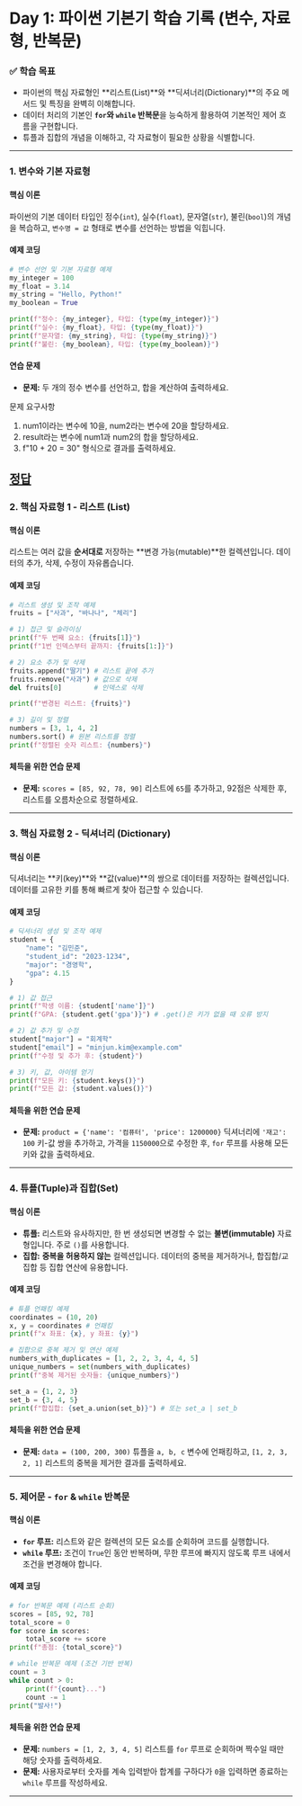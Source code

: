 # **Day 1: 파이썬 기본기 학습 기록 (변수, 자료형, 반복문)**

### **✅ 학습 목표**

  * 파이썬의 핵심 자료형인 \*\*리스트(List)\*\*와 \*\*딕셔너리(Dictionary)\*\*의 주요 메서드 및 특징을 완벽히 이해합니다.
  * 데이터 처리의 기본인 **`for`와 `while` 반복문**을 능숙하게 활용하여 기본적인 제어 흐름을 구현합니다.
  * 튜플과 집합의 개념을 이해하고, 각 자료형이 필요한 상황을 식별합니다.

-----

### **1. 변수와 기본 자료형**

#### **핵심 이론**

파이썬의 기본 데이터 타입인 정수(`int`), 실수(`float`), 문자열(`str`), 불린(`bool`)의 개념을 복습하고, `변수명 = 값` 형태로 변수를 선언하는 방법을 익힙니다.

#### **예제 코딩**

```python
# 변수 선언 및 기본 자료형 예제
my_integer = 100
my_float = 3.14
my_string = "Hello, Python!"
my_boolean = True

print(f"정수: {my_integer}, 타입: {type(my_integer)}")
print(f"실수: {my_float}, 타입: {type(my_float)}")
print(f"문자열: {my_string}, 타입: {type(my_string)}")
print(f"불린: {my_boolean}, 타입: {type(my_boolean)}")
```

#### **연습 문제**

  * **문제:** 두 개의 정수 변수를 선언하고, 합을 계산하여 출력하세요.

문제 요구사항
1. num1이라는 변수에 10을, num2라는 변수에 20을 할당하세요.
2. result라는 변수에 num1과 num2의 합을 할당하세요.
3. f"10 + 20 = 30" 형식으로 결과를 출력하세요.

[정답](./solutions/Day_1_variables.py)
-----

### **2. 핵심 자료형 1 - 리스트 (List)**

#### **핵심 이론**

리스트는 여러 값을 **순서대로** 저장하는 \*\*변경 가능(mutable)\*\*한 컬렉션입니다. 데이터의 추가, 삭제, 수정이 자유롭습니다.

#### **예제 코딩**

```python
# 리스트 생성 및 조작 예제
fruits = ["사과", "바나나", "체리"]

# 1) 접근 및 슬라이싱
print(f"두 번째 요소: {fruits[1]}")
print(f"1번 인덱스부터 끝까지: {fruits[1:]}")

# 2) 요소 추가 및 삭제
fruits.append("딸기") # 리스트 끝에 추가
fruits.remove("사과") # 값으로 삭제
del fruits[0]        # 인덱스로 삭제

print(f"변경된 리스트: {fruits}")

# 3) 길이 및 정렬
numbers = [3, 1, 4, 2]
numbers.sort() # 원본 리스트를 정렬
print(f"정렬된 숫자 리스트: {numbers}")
```

#### **체득을 위한 연습 문제**

  * **문제:** `scores = [85, 92, 78, 90]` 리스트에 `65`를 추가하고, 92점은 삭제한 후, 리스트를 오름차순으로 정렬하세요.

-----

### **3. 핵심 자료형 2 - 딕셔너리 (Dictionary)**

#### **핵심 이론**

딕셔너리는 \*\*키(key)\*\*와 \*\*값(value)\*\*의 쌍으로 데이터를 저장하는 컬렉션입니다. 데이터를 고유한 키를 통해 빠르게 찾아 접근할 수 있습니다.

#### **예제 코딩**

```python
# 딕셔너리 생성 및 조작 예제
student = {
    "name": "김민준",
    "student_id": "2023-1234",
    "major": "경영학",
    "gpa": 4.15
}

# 1) 값 접근
print(f"학생 이름: {student['name']}")
print(f"GPA: {student.get('gpa')}") # .get()은 키가 없을 때 오류 방지

# 2) 값 추가 및 수정
student["major"] = "회계학"
student["email"] = "minjun.kim@example.com"
print(f"수정 및 추가 후: {student}")

# 3) 키, 값, 아이템 얻기
print(f"모든 키: {student.keys()}")
print(f"모든 값: {student.values()}")
```

#### **체득을 위한 연습 문제**

  * **문제:** `product = {'name': '컴퓨터', 'price': 1200000}` 딕셔너리에 `'재고': 100` 키-값 쌍을 추가하고, 가격을 `1150000`으로 수정한 후, `for` 루프를 사용해 모든 키와 값을 출력하세요.

-----

### **4. 튜플(Tuple)과 집합(Set)**

#### **핵심 이론**

  * **튜플:** 리스트와 유사하지만, 한 번 생성되면 변경할 수 없는 **불변(immutable)** 자료형입니다. 주로 `()`를 사용합니다.
  * **집합:** **중복을 허용하지 않는** 컬렉션입니다. 데이터의 중복을 제거하거나, 합집합/교집합 등 집합 연산에 유용합니다.

#### **예제 코딩**

```python
# 튜플 언패킹 예제
coordinates = (10, 20)
x, y = coordinates # 언패킹
print(f"x 좌표: {x}, y 좌표: {y}")

# 집합으로 중복 제거 및 연산 예제
numbers_with_duplicates = [1, 2, 2, 3, 4, 4, 5]
unique_numbers = set(numbers_with_duplicates)
print(f"중복 제거된 숫자들: {unique_numbers}")

set_a = {1, 2, 3}
set_b = {3, 4, 5}
print(f"합집합: {set_a.union(set_b)}") # 또는 set_a | set_b
```

#### **체득을 위한 연습 문제**

  * **문제:** `data = (100, 200, 300)` 튜플을 `a, b, c` 변수에 언패킹하고, `[1, 2, 3, 2, 1]` 리스트의 중복을 제거한 결과를 출력하세요.

-----

### **5. 제어문 - `for` & `while` 반복문**

#### **핵심 이론**

  * **`for` 루프:** 리스트와 같은 컬렉션의 모든 요소를 순회하며 코드를 실행합니다.
  * **`while` 루프:** 조건이 `True`인 동안 반복하며, 무한 루프에 빠지지 않도록 루프 내에서 조건을 변경해야 합니다.

#### **예제 코딩**

```python
# for 반복문 예제 (리스트 순회)
scores = [85, 92, 78]
total_score = 0
for score in scores:
    total_score += score
print(f"총점: {total_score}")

# while 반복문 예제 (조건 기반 반복)
count = 3
while count > 0:
    print(f"{count}...")
    count -= 1
print("발사!")
```

#### **체득을 위한 연습 문제**

  * **문제:** `numbers = [1, 2, 3, 4, 5]` 리스트를 `for` 루프로 순회하며 짝수일 때만 해당 숫자를 출력하세요.
  * **문제:** 사용자로부터 숫자를 계속 입력받아 합계를 구하다가 `0`을 입력하면 종료하는 `while` 루프를 작성하세요.

-----
